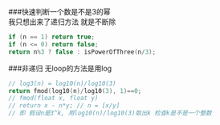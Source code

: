 ###快速判断一个数是不是3的幂  
	我只想出来了递归方法 就是不断除  

```cpp
if (n == 1) return true;
if (n <= 0) return false;
return n%3 ? false : isPowerOfThree(n/3);
```

###非递归 无loop的方法是用log  

```cpp
// log3(n) = log10(n)/log10(3)
return fmod(log10(n)/log10(3), 1)==0;
// fmod(float x, float y)
// return x - n*y; // n = [x/y]
// 即 假设n是3^k, 用log10(n)/log10(3)取出k 检查k是不是一个整数
```
